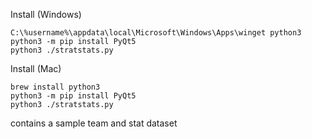 Install (Windows)

```
C:\%username%\appdata\local\Microsoft\Windows\Apps\winget python3
python3 -m pip install PyQt5 
python3 ./stratstats.py 
```
Install (Mac)
```
brew install python3
python3 -m pip install PyQt5 
python3 ./stratstats.py
```
contains a sample team and stat dataset 
